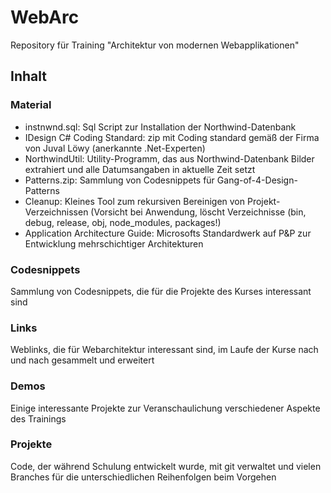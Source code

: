 # WebArc
Repository für Training "Architektur von modernen Webapplikationen"

## Inhalt

### Material
* instnwnd.sql: Sql Script zur Installation der Northwind-Datenbank
* IDesign C# Coding Standard: zip mit Coding standard gemäß der Firma von Juval Löwy (anerkannte .Net-Experten)
* NorthwindUtil: Utility-Programm, das aus Northwind-Datenbank Bilder extrahiert und alle Datumsangaben in aktuelle Zeit setzt
* Patterns.zip: Sammlung von Codesnippets für Gang-of-4-Design-Patterns
* Cleanup: Kleines Tool zum rekursiven Bereinigen von Projekt-Verzeichnissen (Vorsicht bei Anwendung, löscht Verzeichnisse (bin, debug, release, obj, node_modules, packages!)
* Application Architecture Guide: Microsofts Standardwerk auf P&P zur Entwicklung mehrschichtiger Architekturen

### Codesnippets
Sammlung von Codesnippets, die für die Projekte des Kurses interessant sind

### Links
Weblinks, die für Webarchitektur interessant sind, im Laufe der Kurse nach und nach gesammelt und erweitert

### Demos
Einige interessante Projekte zur Veranschaulichung verschiedener Aspekte des Trainings

### Projekte
Code, der während Schulung entwickelt wurde, mit git verwaltet und vielen Branches für die unterschiedlichen Reihenfolgen beim Vorgehen

